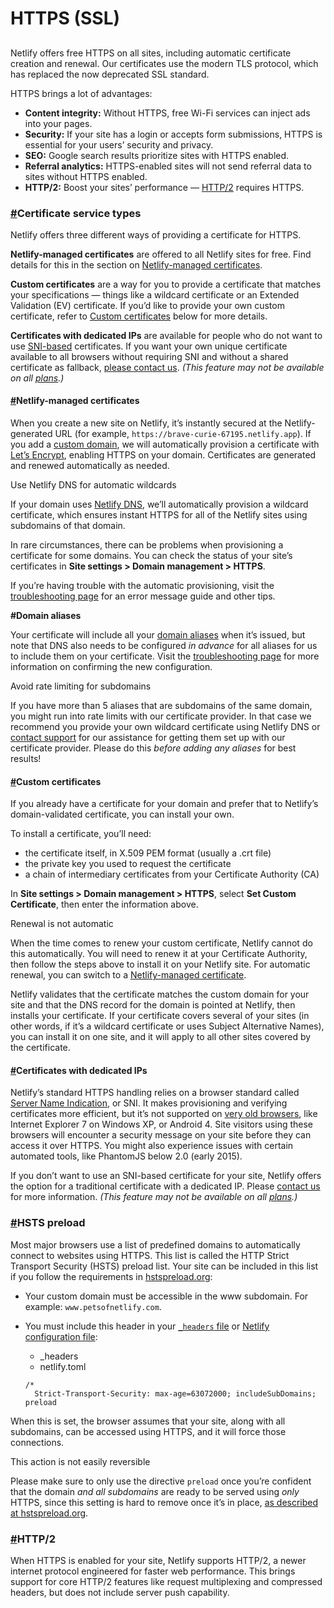 # HTTPS \(SSL\)

##

Netlify offers free HTTPS on all sites, including automatic certificate creation and renewal. Our certificates use the modern TLS protocol, which has replaced the now deprecated SSL standard.

HTTPS brings a lot of advantages:

- **Content integrity:** Without HTTPS, free Wi-Fi services can inject ads into your pages.
- **Security:** If your site has a login or accepts form submissions, HTTPS is essential for your users’ security and privacy.
- **SEO:** Google search results prioritize sites with HTTPS enabled.
- **Referral analytics:** HTTPS-enabled sites will not send referral data to sites without HTTPS enabled.
- **HTTP/2:** Boost your sites’ performance — [HTTP/2](https://docs.netlify.com/domains-https/https-ssl/#http-2) requires HTTPS.

### [\#](https://docs.netlify.com/domains-https/https-ssl/#certificate-service-types)Certificate service types <a id="certificate-service-types"></a>

Netlify offers three different ways of providing a certificate for HTTPS.

**Netlify-managed certificates** are offered to all Netlify sites for free. Find details for this in the section on [Netlify-managed certificates](https://docs.netlify.com/domains-https/https-ssl/#netlify-managed-certificates).

**Custom certificates** are a way for you to provide a certificate that matches your specifications — things like a wildcard certificate or an Extended Validation \(EV\) certificate. If you’d like to provide your own custom certificate, refer to [Custom certificates](https://docs.netlify.com/domains-https/https-ssl/#custom-certificates) below for more details.

**Certificates with dedicated IPs** are available for people who do not want to use [SNI-based](https://docs.netlify.com/domains-https/https-ssl/#certificates-with-dedicated-ips) certificates. If you want your own unique certificate available to all browsers without requiring SNI and without a shared certificate as fallback, [please contact us](https://www.netlify.com/support). _\(This feature may not be available on all_ [_plans_](https://www.netlify.com/pricing/)_.\)_

#### [\#](https://docs.netlify.com/domains-https/https-ssl/#netlify-managed-certificates)Netlify-managed certificates <a id="netlify-managed-certificates"></a>

When you create a new site on Netlify, it’s instantly secured at the Netlify-generated URL \(for example, `https://brave-curie-67195.netlify.app`\). If you add a [custom domain](https://docs.netlify.com/domains-https/custom-domains/), we will automatically provision a certificate with [Let’s Encrypt](https://letsencrypt.org/), enabling HTTPS on your domain. Certificates are generated and renewed automatically as needed.

Use Netlify DNS for automatic wildcards

If your domain uses [Netlify DNS](https://docs.netlify.com/domains-https/netlify-dns/), we’ll automatically provision a wildcard certificate, which ensures instant HTTPS for all of the Netlify sites using subdomains of that domain.

In rare circumstances, there can be problems when provisioning a certificate for some domains. You can check the status of your site’s certificates in **Site settings &gt; Domain management &gt; HTTPS**.

If you’re having trouble with the automatic provisioning, visit the [troubleshooting page](https://docs.netlify.com/domains-https/troubleshooting-tips/) for an error message guide and other tips.

**\#Domain aliases**

Your certificate will include all your [domain aliases](https://docs.netlify.com/domains-https/custom-domains/multiple-domains/#domain-aliases) when it’s issued, but note that DNS also needs to be configured _in advance_ for all aliases for us to include them on your certificate. Visit the [troubleshooting page](https://docs.netlify.com/domains-https/troubleshooting-tips/) for more information on confirming the new configuration.

Avoid rate limiting for subdomains

If you have more than 5 aliases that are subdomains of the same domain, you might run into rate limits with our certificate provider. In that case we recommend you provide your own wildcard certificate using Netlify DNS or [contact support](https://www.netlify.com/support) for our assistance for getting them set up with our certificate provider. Please do this _before adding any aliases_ for best results!

#### [\#](https://docs.netlify.com/domains-https/https-ssl/#custom-certificates)Custom certificates <a id="custom-certificates"></a>

If you already have a certificate for your domain and prefer that to Netlify’s domain-validated certificate, you can install your own.

To install a certificate, you’ll need:

- the certificate itself, in X.509 PEM format \(usually a .crt file\)
- the private key you used to request the certificate
- a chain of intermediary certificates from your Certificate Authority \(CA\)

In **Site settings &gt; Domain management &gt; HTTPS**, select **Set Custom Certificate**, then enter the information above.

Renewal is not automatic

When the time comes to renew your custom certificate, Netlify cannot do this automatically. You will need to renew it at your Certificate Authority, then follow the steps above to install it on your Netlify site. For automatic renewal, you can switch to a [Netlify-managed certificate](https://docs.netlify.com/domains-https/https-ssl/#netlify-managed-certificates).

Netlify validates that the certificate matches the custom domain for your site and that the DNS record for the domain is pointed at Netlify, then installs your certificate. If your certificate covers several of your sites \(in other words, if it’s a wildcard certificate or uses Subject Alternative Names\), you can install it on one site, and it will apply to all other sites covered by the certificate.

#### [\#](https://docs.netlify.com/domains-https/https-ssl/#certificates-with-dedicated-ips)Certificates with dedicated IPs <a id="certificates-with-dedicated-ips"></a>

Netlify’s standard HTTPS handling relies on a browser standard called [Server Name Indication](https://en.wikipedia.org/wiki/Server_Name_Indication), or SNI. It makes provisioning and verifying certificates more efficient, but it’s not supported on [very old browsers](https://en.wikipedia.org/wiki/Server_Name_Indication#Support), like Internet Explorer 7 on Windows XP, or Android 4. Site visitors using these browsers will encounter a security message on your site before they can access it over HTTPS. You might also experience issues with certain automated tools, like PhantomJS below 2.0 \(early 2015\).

If you don’t want to use an SNI-based certificate for your site, Netlify offers the option for a traditional certificate with a dedicated IP. Please [contact us](https://www.netlify.com/support) for more information. _\(This feature may not be available on all_ [_plans_](https://www.netlify.com/pricing/#teams)_.\)_

### [\#](https://docs.netlify.com/domains-https/https-ssl/#hsts-preload)HSTS preload <a id="hsts-preload"></a>

Most major browsers use a list of predefined domains to automatically connect to websites using HTTPS. This list is called the HTTP Strict Transport Security \(HSTS\) preload list. Your site can be included in this list if you follow the requirements in [hstspreload.org](https://hstspreload.org/):

- Your custom domain must be accessible in the www subdomain. For example: `www.petsofnetlify.com`.
- You must include this header in your [`_headers` file](https://docs.netlify.com/routing/headers/) or [Netlify configuration file](https://docs.netlify.com/configure-builds/file-based-configuration/):

  - \_headers
  - netlify.toml

  ```text
  /*
    Strict-Transport-Security: max-age=63072000; includeSubDomains; preload
  ```

When this is set, the browser assumes that your site, along with all subdomains, can be accessed using HTTPS, and it will force those connections.

This action is not easily reversible

Please make sure to only use the directive `preload` once you’re confident that the domain _and all subdomains_ are ready to be served using _only_ HTTPS, since this setting is hard to remove once it’s in place, [as described at hstspreload.org](https://hstspreload.org/#removal).

### [\#](https://docs.netlify.com/domains-https/https-ssl/#http-2)HTTP/2 <a id="http-2"></a>

When HTTPS is enabled for your site, Netlify supports HTTP/2, a newer internet protocol engineered for faster web performance. This brings support for core HTTP/2 features like request multiplexing and compressed headers, but does not include server push capability.

